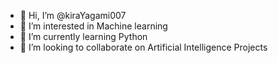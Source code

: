 - 👋 Hi, I’m @kiraYagami007
- 👀 I’m interested in Machine learning
- 🌱 I’m currently learning Python
- 💞️ I’m looking to collaborate on Artificial Intelligence Projects


<!---
kiraYagami007/kiraYagami007 is a ✨ special ✨ repository because its `README.md` (this file) appears on your GitHub profile.
You can click the Preview link to take a look at your changes.
--->
